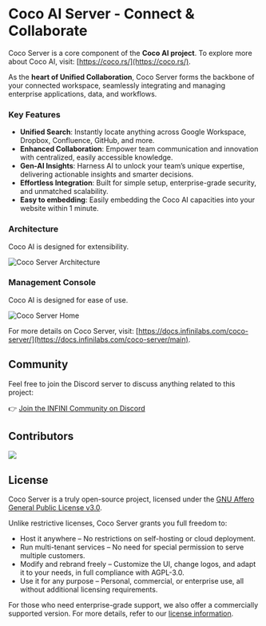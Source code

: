# Coco AI Server - **Co**nnect & **Co**llaborate

Coco Server is a core component of the **Coco AI project**. To explore more about Coco AI, visit: [https://coco.rs/](https://coco.rs/).

As the **heart of Unified Collaboration**, Coco Server forms the backbone of your connected workspace, seamlessly integrating and managing enterprise applications, data, and workflows.

### Key Features

- **Unified Search**: Instantly locate anything across Google Workspace, Dropbox, Confluence, GitHub, and more.
- **Enhanced Collaboration**: Empower team communication and innovation with centralized, easily accessible knowledge.
- **Gen-AI Insights**: Harness AI to unlock your team’s unique expertise, delivering actionable insights and smarter decisions.
- **Effortless Integration**: Built for simple setup, enterprise-grade security, and unmatched scalability.
- **Easy to embedding**: Easily embedding the Coco AI capacities into your website within 1 minute.

### Architecture

Coco AI is designed for extensibility.

![Coco Server Architecture](https://docs.infinilabs.com/coco-server/main/img/coco-server-architecture.png)

### Management Console

Coco AI is designed for ease of use.

![Coco Server Home](https://docs.infinilabs.com/coco-server/main/img/home.png)

For more details on Coco Server, visit: [https://docs.infinilabs.com/coco-server/](https://docs.infinilabs.com/coco-server/main).

## Community

Feel free to join the Discord server to discuss anything related to this project:

👉 [Join the INFINI Community on Discord](https://discord.gg/4tKTMkkvVX)

## Contributors

<a href="https://github.com/infinilabs/coco-server/graphs/contributors">
  <img src="https://contrib.rocks/image?repo=infinilabs/coco-server" />
</a>

## License

Coco Server is a truly open-source project, licensed under the [GNU Affero General Public License v3.0](https://opensource.org/licenses/AGPL-3.0).

Unlike restrictive licenses, Coco Server grants you full freedom to:
- Host it anywhere – No restrictions on self-hosting or cloud deployment.
- Run multi-tenant services – No need for special permission to serve multiple customers.
- Modify and rebrand freely – Customize the UI, change logos, and adapt it to your needs, in full compliance with AGPL-3.0.
- Use it for any purpose – Personal, commercial, or enterprise use, all without additional licensing requirements.

For those who need enterprise-grade support, we also offer a commercially supported version.
For more details, refer to our [license information](./LICENSE).

